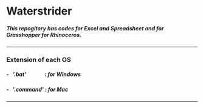 # Waterstrider
##### This repogitory has codes for Excel and Spreadsheet and for Grasshopper for Rhinoceros.

- - -
### Extension of each OS

##### - &nbsp; '.bat' &nbsp;&emsp;&emsp;&emsp;: for Windows
##### - &nbsp; '.command' : for Mac

***

